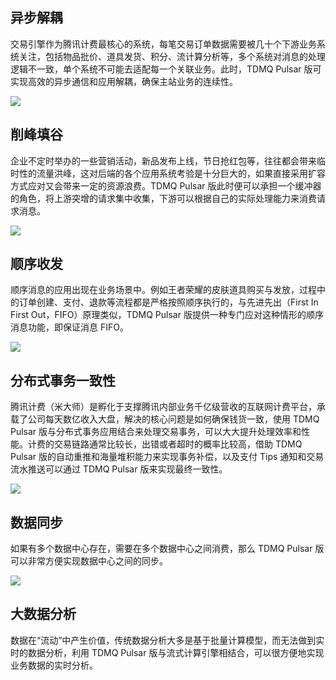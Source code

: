 ## 异步解耦

交易引擎作为腾讯计费最核心的系统，每笔交易订单数据需要被几十个下游业务系统关注，包括物品批价、道具发货、积分、流计算分析等，多个系统对消息的处理逻辑不一致，单个系统不可能去适配每一个关联业务。此时，TDMQ Pulsar 版可实现高效的异步通信和应用解耦，确保主站业务的连续性。

![](https://qcloudimg.tencent-cloud.cn/raw/ba9e98b9b9fcc26668784f7446474b48.svg)

## 削峰填谷

企业不定时举办的一些营销活动，新品发布上线，节日抢红包等，往往都会带来临时性的流量洪峰，这对后端的各个应用系统考验是十分巨大的，如果直接采用扩容方式应对又会带来一定的资源浪费。TDMQ Pulsar 版此时便可以承担一个缓冲器的角色，将上游突增的请求集中收集，下游可以根据自己的实际处理能力来消费请求消息。

![](https://qcloudimg.tencent-cloud.cn/raw/49b4ee40f2e00a0a10b34957c22fc918.svg)

## 顺序收发

顺序消息的应用出现在业务场景中。例如王者荣耀的皮肤道具购买与发放，过程中的订单创建、支付、退款等流程都是严格按照顺序执行的，与先进先出（First In First Out，FIFO）原理类似，TDMQ Pulsar 版提供一种专门应对这种情形的顺序消息功能，即保证消息 FIFO。

![](https://qcloudimg.tencent-cloud.cn/raw/b0b56746d9a5985e902b568d90938f78.svg)

## 分布式事务一致性

腾讯计费（米大师）是孵化于支撑腾讯内部业务千亿级营收的互联网计费平台，承载了公司每天数亿收入大盘，解决的核心问题是如何确保钱货一致，使用 TDMQ Pulsar 版与分布式事务应用结合来处理交易事务，可以大大提升处理效率和性能。计费的交易链路通常比较长，出错或者超时的概率比较高，借助 TDMQ Pulsar 版的自动重推和海量堆积能力来实现事务补偿，以及支付 Tips 通知和交易流水推送可以通过 TDMQ Pulsar 版来实现最终一致性。

![](https://qcloudimg.tencent-cloud.cn/raw/f60f81e0cf0d954f5e73d4a82a124d6e.svg)

## 数据同步

如果有多个数据中心存在，需要在多个数据中心之间消费，那么 TDMQ Pulsar 版可以非常方便实现数据中心之间的同步。

![](https://qcloudimg.tencent-cloud.cn/raw/91bd5517d8ae4a89e454172821b528e6.svg)

## 大数据分析

数据在“流动”中产生价值，传统数据分析大多是基于批量计算模型，而无法做到实时的数据分析，利用 TDMQ Pulsar 版与流式计算引擎相结合，可以很方便地实现业务数据的实时分析。

